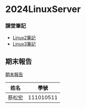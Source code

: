 # 2024LinuxServer

### 課堂筆記

- [Linux2筆記](./Linuxnote_ordered.md)
- [Linux3筆記](./2024linuxNote.md)

## 期末報告

[期末報告](https://dallas145.github.io/2023LInuxServer/FinalReport/final.html)

| 姓名 | 學號 |
|:----:|:----:|
| 蔡松宏 | 111010511 |
